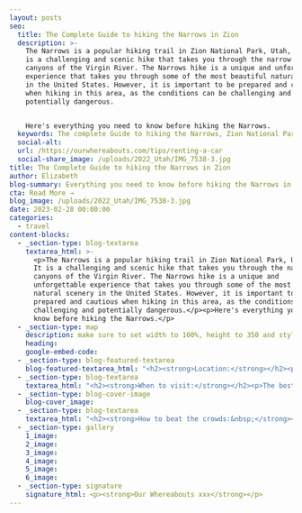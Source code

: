 ```yaml
---
layout: posts
seo:
  title: The Complete Guide to hiking the Narrows in Zion
  description: >-
    The Narrows is a popular hiking trail in Zion National Park, Utah, USA. It
    is a challenging and scenic hike that takes you through the narrow slot
    canyons of the Virgin River. The Narrows hike is a unique and unforgettable
    experience that takes you through some of the most beautiful natural scenery
    in the United States. However, it is important to be prepared and cautious
    when hiking in this area, as the conditions can be challenging and
    potentially dangerous.


    Here's everything you need to know before hiking the Narrows.
  keywords: The complete Guide to hiking the Narrows, Zion National Park, Utah, USA
  social-alt:
  url: /https://ourwhereabouts.com/tips/renting-a-car
  social-share_image: /uploads/2022_Utah/IMG_7538-3.jpg
title: The Complete Guide to hiking the Narrows in Zion
author: Elizabeth
blog-summary: Everything you need to know before hiking the Narrows in Zion National Park
cta: Read More →
blog_image: /uploads/2022_Utah/IMG_7538-3.jpg
date: 2023-02-28 00:00:00
categories:
  - travel
content-blocks:
  - _section-type: blog-textarea
    textarea_html: >-
      <p>The Narrows is a popular hiking trail in Zion National Park, Utah, USA.
      It is a challenging and scenic hike that takes you through the narrow slot
      canyons of the Virgin River. The Narrows hike is a unique and
      unforgettable experience that takes you through some of the most beautiful
      natural scenery in the United States. However, it is important to be
      prepared and cautious when hiking in this area, as the conditions can be
      challenging and potentially dangerous.</p><p>Here's everything you need to
      know before hiking the Narrows.</p>
  - _section-type: map
    description: make sure to set width to 100%, height to 350 and style to border 2
    heading:
    google-embed-code:
  - _section-type: blog-featured-textarea
    blog-featured-textarea_html: "<h2><strong>Location:</strong></h2><p>The Narrows is a hike located in Zion National Park, Utah</p><p><strong>• Moab, Utah: </strong>300 miles.<br /><strong>• </strong><strong>Page, Arizona: </strong>118 miles.<br /><strong>•Las Vegas, Nevada: </strong>170 miles.<br /><strong>•</strong><strong>Salt Lake City, Utah: </strong>300 miles.</p><p>\_</p><h2><strong>Entrance Fee:</strong></h2><p><strong>•Private Vehicle: </strong>$35. Valid for 7 days.</p><p><strong>•</strong>We suggest getting a USA National Parks Pass for just $80 and saving money if you’re planning on visiting multiple National Parks in a year.</p><p>\_</p><h2><strong>Opening Hours:</strong></h2><p>The park is open every day of the year.</p><p>Zion Canyon Visitor Center 8 am to 5 pm</p><p>\_</p><h2><strong>Where to stay:</strong></h2><p>Springdale.</p><p><strong>Cable Mountain Lodge:</strong>&nbsp;We got a suite with a full kitchen, and a large living room with 2 couches, the bathroom was nice and clean and had everything we needed, the bed was so comfortable it was hard to leave in the morning and my favorite part of the lodge was our balcony with the beautiful view.</p><p><strong>•Price:</strong> $640 per night.</p>"
  - _section-type: blog-textarea
    textarea_html: "<h2><strong>When to visit:</strong></h2><p>The best time to hike The Narrows is from late May to October, but watch out for summer thunderstorms that can cause deathly flash floods.</p><p>\_</p><h2><strong>How long to stay:</strong></h2><p>The Narrows is 18 miles long but the beauty of the hike is that you can go as far as you like and turn back when you're ready. It is best to go in at least 3 miles up to Wall Street.</p><p>\_</p><h2><strong>Shuttles:</strong></h2><p>The shuttles run regularly from March through November, on weekends in February, and the last week in December. Zion Canyon Scenic Drive (the road that starts north of Canyon Junction) is closed to private vehicles when park shuttles are operating. Shuttles can arrive at the stops every seven minutes during the busiest days.</p><p>The first shuttle from the Visitors Center starts at 6:00 am, they are free, and you'll take it to the last stop called \"Temple of Sinawava (the ride will take about 40 mins).</p><p>•Parking at the Visitor Center is limited and if you arrive after 9:00 am you'll probably have to park in Springdale and walk or take a shuttle to the Visitor Center.</p>"
  - _section-type: blog-cover-image
    blog-cover_image:
  - _section-type: blog-textarea
    textarea_html: "<h2><strong>How to beat the crowds:&nbsp;</strong></h2><p>•The further you hike in, the fewer people there will be. We went in 3 miles and there weren't that many people.</p><p>•Start EARLY! The best time to start is around 8-11 am. We headed back at around 12 pm and we saw the amounts of people just arriving and it was crazy!</p><p>\_</p><h2><strong>Safety:</strong></h2><p>• There are cyanobacteria and cyanotoxins in the Virgin River &amp; Zion streams. The park monitors monthly for the presence of harmful cyanobacteria and advises you to wash off immediately, not to drink water, or touch your mouth or face after touching the water in the streams.</p><p>• Make sure there are no flash flood warnings, it can be very dangerous.</p><p>\_</p><h2><strong>How to prepare for the hike:</strong></h2><p><strong>• Dress like you will get wet: </strong>because you will! We brought our own water shoes, but you can definitely wear an old pair of sneakers or rent some shoes nearby outside the park.</p><p>• Rent Equipment: &nbsp;</p>"
  - _section-type: gallery
    1_image:
    2_image:
    3_image:
    4_image:
    5_image:
    6_image:
  - _section-type: signature
    signature_html: <p><strong>Our Whereabouts xxx</strong></p>
---
```

